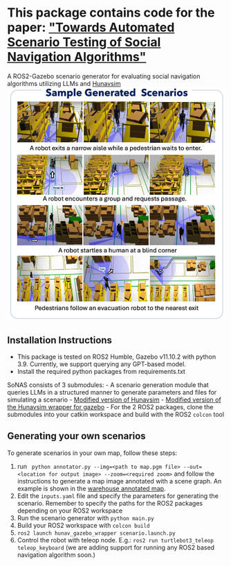 # This package contains code for the paper: ["Towards Automated Scenario Testing of Social Navigation Algorithms"](https://unsolvedsocialnav.org/papers/Marpally.pdf)
A ROS2-Gazebo scenario generator for evaluating social navigation algorithms utilizing LLMs and [Hunavsim](https://github.com/robotics-upo/hunav_sim)
![](imgs/sample_generated_scenarios.jpeg)
## Installation Instructions
- This package is tested on ROS2 Humble, Gazebo v11.10.2 with python 3.9. Currently, we support querying any GPT-based model.
- Install the required python packages from requirements.txt

SoNAS consists of 3 submodules: 
    - A scenario generation module that queries LLMs in a structured manner to generate parameters and files for simulating a scenario
    - [Modified version of Hunavsim](https://github.com/robotics-upo/hunav_sim)
    - [Modified version of the Hunavsim wrapper for gazebo](https://github.com/robotics-upo/hunav_gazebo_wrapper)
    - For the 2 ROS2 packages, clone the submodules into your catkin workspace and build with the ROS2 ```colcon``` tool
## Generating your own scenarios
To generate scenarios in your own map, follow these steps:
1. run ``` python annotator.py --img=<path to map.pgm file> --out=<location for output image> --zoom=<required zoom>``` and follow the instructions to generate a map image annotated with a scene graph. An example is shown in the [warehouse annotated map](locations/Warehouse/scene_graph/scene_graph.png). 
2. Edit the ```inputs.yaml``` file and specify the parameters for generating the scenario. Remember to specify the paths for the ROS2 packages depending on your ROS2 workspace
3. Run the scenario generator with ``` python main.py ```
4. Build your ROS2 workspace with ``` colcon build ``` 
5. ``` ros2 launch hunav_gazebo_wrapper scenario.launch.py ```
6. Control the robot with teleop node. E.g.: ``` ros2 run turtlebot3_teleop teleop_keyboard ``` (we are adding support for running any ROS2 based navigation algorithm soon.)